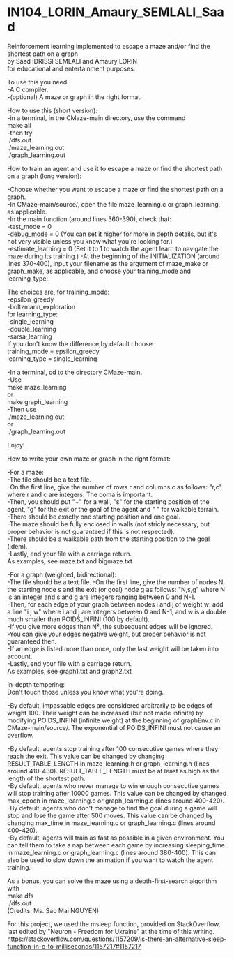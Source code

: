 # IN104_LORIN_Amaury_SEMLALI_Saad
Reinforcement learning implemented to escape a maze and/or find the shortest path on a graph  
by Sâad IDRISSI SEMLALI and Amaury LORIN  
for educational and entertainment purposes.  

To use this you need:  
-A C compiler.  
-(optional) A maze or graph in the right format.  


How to use this (short version):  
-in a terminal, in the CMaze-main directory, use the command  
	make all  
-then try  
	./dfs.out  
	./maze_learning.out  
	./graph_learning.out  
  
  
  
How to train an agent and use it to escape a maze or find the shortest path on a graph (long version):  
  
-Choose whether you want to escape a maze or find the shortest path on a graph.  
-In CMaze-main/source/, open the file maze_learning.c or graph_learning, as applicable.  
-In the main function (around lines 360-390), check that:  
	-test_mode = 0  
	-debug_mode = 0 (You can set it higher for more in depth details, but it's not very visible unless you know what you're looking for.)  
	-estimate_learning = 0 (Set it to 1 to watch the agent learn to navigate the maze during its training.)
-At the beginning of the INITIALIZATION (around lines 370-400), input your filename as the argument of maze_make or graph_make, as applicable, and choose your training_mode and learning_type:  
  
The choices are, for training_mode:  
	-epsilon_greedy  
	-boltzmann_exploration  
		 for learning_type:  
   	 -single_learning  
 	 -double_learning  
 	 -sarsa_learning  
If you don't know the difference,by default choose :  
	training_mode = epsilon_greedy    
	learning_type = single_learning  
  
-In a terminal, cd to the directory CMaze-main.  
-Use   
	make maze_learning  
	or  
	make graph_learning  
-Then use  
	./maze_learning.out  
	or  
	./graph_learning.out  
  
  
Enjoy!  
  
  
  
  
How to write your own maze or graph in the right format:  
  
  
-For a maze:  
	-The file should be a text file.  
	-On the first line, give the number of rows r and columns c as follows: "r,c" where r and c are integers. The coma is important.  
	-Then, you should put "+" for a wall, "s" for the starting position of the agent, "g" for the exit or the goal of the agent and " " for walkable terrain.  
		-There should be exactly one starting position and one goal.  
		-The maze should be fully enclosed in walls (not stricly necessary, but proper behavior is not guaranteed if this is not respected).  
		-There should be a walkable path from the starting position to the goal (idem).  
	-Lastly, end your file with a carriage return.  
As examples, see maze.txt and bigmaze.txt  
  
-For a graph (weighted, bidirectional):  
	-The file should be a text file.
	-On the first line, give the number of nodes N, the starting node s and the exit (or goal) node g as follows: "N,s,g" where N is an integer and s and g are integers ranging between 0 and N-1.  
	-Then, for each edge of your graph between nodes i and j of weight w: add a line "i j w" where i and j are integers between 0 and N-1, and w is a double much smaller than POIDS_INFINI (100 by default).  
		-If you give more edges than N², the subsequent edges will be ignored.  
		-You can give your edges negative weight, but proper behavior is not guaranteed then.   
		-If an edge is listed more than once, only the last weight will be taken into account.   
	-Lastly, end your file with a carriage return.  
As examples, see graph1.txt and graph2.txt  
  
  
  
In-depth tempering:  
Don't touch those unless you know what you're doing.  
  
-By default, impassable edges are considered arbitrarily to be edges of weight 100. Their weight can be increased (but not made infinite) by modifying POIDS_INFINI (infinite weight) at the beginning of graphEnv.c in CMaze-main/source/. The exponential of POIDS_INFINI must not cause an overflow.  
  
-By default, agents stop training after 100 consecutive games where they reach the exit. This value can be changed by changing RESULT_TABLE_LENGTH in maze_learning.h or graph_learning.h (lines around 410-430). RESULT_TABLE_LENGTH must be at least as high as the length of the shortest path.   
-By default, agents who never manage to win enough consecutive games will stop training after 10000 games. This value can be changed by changed max_epoch in maze_learning.c or graph_learning.c (lines around 400-420).    
-By default, agents who don't manage to find the goal during a game will stop and lose the game after 500 moves. This value can be changed by changing max_time in maze_learning.c or graph_learning.c (lines around 400-420).  
-By default, agents will train as fast as possible in a given environment. You can tell them to take a nap between each game by increasing sleeping_time in maze_learning.c or graph_learning.c (lines around 380-400). This can also be used to slow down the animation if you want to watch the agent training.   
  
  
  
  
  
  
As a bonus, you can solve the maze using a depth-first-search algorithm with  
	make dfs  
	./dfs.out  
(Credits: Ms. Sao Mai NGUYEN)  
  
For this project, we used the msleep function, provided on StackOverflow, last edited by "Neuron - Freedom for Ukraine" at the time of this writing.  
https://stackoverflow.com/questions/1157209/is-there-an-alternative-sleep-function-in-c-to-milliseconds/1157217#1157217  
